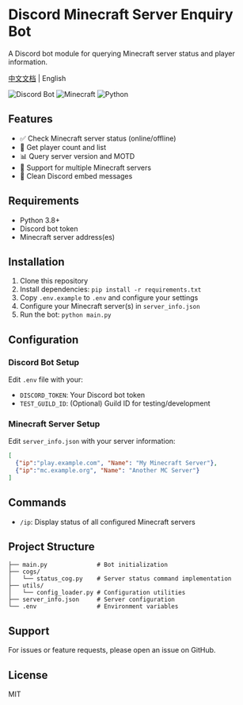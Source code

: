 # Discord Minecraft Server Enquiry Bot

A Discord bot module for querying Minecraft server status and player information.

[中文文档](README.CN.md) | English

![Discord Bot](https://img.shields.io/badge/Discord-Bot-7289DA?style=for-the-badge&logo=discord&logoColor=white)
![Minecraft](https://img.shields.io/badge/Minecraft-62B47A?style=for-the-badge&logo=minecraft&logoColor=white)
![Python](https://img.shields.io/badge/Python-3776AB?style=for-the-badge&logo=python&logoColor=white)

## Features
- ✅ Check Minecraft server status (online/offline)
- 👥 Get player count and list
- 📊 Query server version and MOTD
- 🔄 Support for multiple Minecraft servers
- 💬 Clean Discord embed messages

## Requirements
- Python 3.8+
- Discord bot token
- Minecraft server address(es)

## Installation
1. Clone this repository
2. Install dependencies: `pip install -r requirements.txt`
3. Copy `.env.example` to `.env` and configure your settings
4. Configure your Minecraft server(s) in `server_info.json`
5. Run the bot: `python main.py`

## Configuration

### Discord Bot Setup
Edit `.env` file with your:
- `DISCORD_TOKEN`: Your Discord bot token
- `TEST_GUILD_ID`: (Optional) Guild ID for testing/development

### Minecraft Server Setup
Edit `server_info.json` with your server information:
```json
[ 
  {"ip":"play.example.com", "Name": "My Minecraft Server"},
  {"ip":"mc.example.org", "Name": "Another MC Server"}
]
```

## Commands
- `/ip`: Display status of all configured Minecraft servers

## Project Structure
```
├── main.py              # Bot initialization
├── cogs/
│   └── status_cog.py    # Server status command implementation
├── utils/
│   └── config_loader.py # Configuration utilities
├── server_info.json     # Server configuration
└── .env                 # Environment variables
```

## Support
For issues or feature requests, please open an issue on GitHub.

## License
MIT